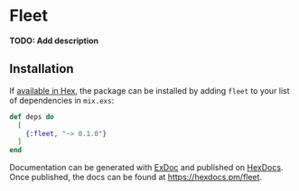 # Fleet

**TODO: Add description**

## Installation

If [available in Hex](https://hex.pm/docs/publish), the package can be installed
by adding `fleet` to your list of dependencies in `mix.exs`:

```elixir
def deps do
  [
    {:fleet, "~> 0.1.0"}
  ]
end
```

Documentation can be generated with [ExDoc](https://github.com/elixir-lang/ex_doc)
and published on [HexDocs](https://hexdocs.pm). Once published, the docs can
be found at <https://hexdocs.pm/fleet>.

